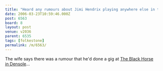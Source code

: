 ```yaml
---
title: "Heard any rumours about Jimi Hendrix playing anywhere else in the area?"
date: 2006-03-23T10:59:46.000Z
post: 6563
board: 8
layout: post
venue: v2036
parent: 6535
tags: [folkestone]
permalink: /m/6563/
---
```

The wife says there was a rumour that he'd done a gig at <a href="http://www.folkestonegerald.com/v/2036/The%20Black%20Horse">The Black Horse in Densole</a>...
